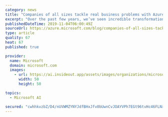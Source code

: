 ```yaml
---
category: news
title: "Companies of all sizes tackle real business problems with Azure AI"
excerpt: "Over the past few years, we’ve seen incredible transformation across industries as companies harness the power of AI to transform business processes and drive impact for their customers."
publishedDateTime: 2019-11-04T06:00:49Z
sourceUrl: https://azure.microsoft.com/blog/companies-of-all-sizes-tackle-real-business-problems-with-azure-ai/
type: article
quality: 67
heat: 67
published: true

provider:
  name: Microsoft
  domain: microsoft.com
  images:
    - url: https://ai.insideout.app/assets/images/organizations/microsoft.com-50x50.jpg
      width: 50
      height: 50

topics:
  - Microsoft AI

secured: "cwhhkvzbZ/D4/nUVWMZYNYJdfBHxJfv0bUwnCvJOAYVPh7EGt96tvHc46FLNxZ/KM1gT4VHTpJ7vkmYqK4ACpSqkhGpvF9xnQq2Bqn1ImKDxI+wDJYZoxNcFpWr4bjOKUwlB68uJF2L/VI+DnrdIhXT2i1LJs6VDQkn59AxhjXG7vZD3Dy8+kUYODtMqyrJGnOjNZjT50dxy4+HTIIAfbPRoiFyMOR8nr8wZXfcONFKK8RgNjH+Jlg6NsQmPiA+5BBeva22i3bHb9LNLvpfrDQ==;uhhe54Cm4QY2mbqDMYNrnw=="
---
```



